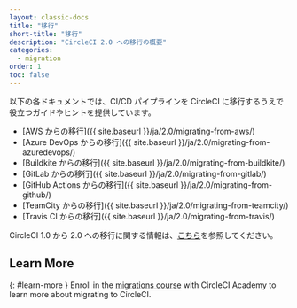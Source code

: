 ```yaml
---
layout: classic-docs
title: "移行"
short-title: "移行"
description: "CircleCI 2.0 への移行の概要"
categories:
  - migration
order: 1
toc: false
---
```


以下の各ドキュメントでは、CI/CD パイプラインを CircleCI に移行するうえで役立つガイドやヒントを提供しています。

* [AWS からの移行]({{ site.baseurl }}/ja/2.0/migrating-from-aws/)
* [Azure DevOps からの移行]({{ site.baseurl }}/ja/2.0/migrating-from-azuredevops/)
* [Buildkite からの移行]({{ site.baseurl }}/ja/2.0/migrating-from-buildkite/)
* [GitLab からの移行]({{ site.baseurl }}/ja/2.0/migrating-from-gitlab/)
* [GitHub Actions からの移行]({{ site.baseurl }}/ja/2.0/migrating-from-github/)
* [TeamCity からの移行]({{ site.baseurl }}/ja/2.0/migrating-from-teamcity/)
* [Travis CI からの移行]({{ site.baseurl }}/ja/2.0/migrating-from-travis/)

CircleCI 1.0 から 2.0 への移行に関する情報は、[こちら](https://circleci.com/docs/ja/2.0/upgrading/#section=server-administration)を参照してください。

## Learn More
{: #learn-more }
Enroll in the [migrations course](https://academy.circleci.com/arm-course) with CircleCI Academy to learn more about migrating to CircleCI.

